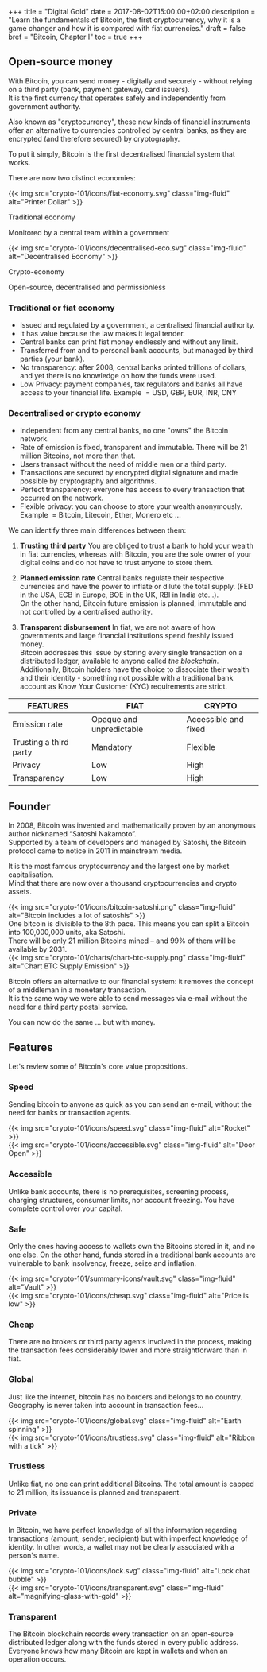 +++
title = "Digital Gold"
date = 2017-08-02T15:00:00+02:00
description = "Learn the fundamentals of Bitcoin, the first cryptocurrency, why it is a game changer and how it is compared with fiat currencies."
draft = false
bref = "Bitcoin, Chapter I"
toc = true
+++

## Open-source money

With Bitcoin, you can send money - digitally and securely - without relying on a third party (bank, payment gateway, card issuers).  
It is the first currency that operates safely and independently from government authority.

Also known as "cryptocurrency", these new kinds of financial instruments offer an alternative to currencies controlled by central banks, as they are encrypted (and therefore secured) by cryptography.

To put it simply, Bitcoin is the first decentralised financial system that works.

<p class="font-weight-bold text-center mt-4">There are now two distinct economies:</p>

<div class="container mt-5 my-4">
  <div class="row text-center">
    <div class="col">
      {{< img src="crypto-101/icons/fiat-economy.svg" class="img-fluid" alt="Printer Dollar" >}}
      <p class="font-weight-bold">Traditional economy </p>
      <p class="small">Monitored by a central team within a government</p>
    </div>
    <div class="col">
      {{< img src="crypto-101/icons/decentralised-eco.svg" class="img-fluid" alt="Decentralised Economy" >}}
      <p class="font-weight-bold">Crypto-economy</p>
      <p class="small">Open-source, decentralised and permissionless</p>
    </div>
  </div>
</div>

### Traditional or fiat economy

* Issued and regulated by a government, a centralised financial authority.
* It has value because the law makes it legal tender.
* Central banks can print fiat money endlessly and without any limit.
* Transferred from and to personal bank accounts, but managed by third parties (your bank).
* No transparency: after 2008,  central banks printed trillions of dollars, and yet there is no knowledge on how the funds were used.
* Low Privacy: payment companies, tax regulators and banks all have access to your financial life.
Example  = USD, GBP, EUR, INR, CNY

### Decentralised or crypto economy

* Independent from any central banks, no one "owns" the Bitcoin network.
* Rate of emission is fixed, transparent and immutable. There will be 21 million Bitcoins, not more than that.
* Users transact without the need of middle men or a third party.
* Transactions are secured by encrypted digital signature and made possible by cryptography and algorithms.
* Perfect transparency: everyone has access to every transaction that occurred on the network.
* Flexible privacy: you can choose to store your wealth anonymously.
Example  = Bitcoin, Litecoin, Ether, Monero etc ...

<p class="font-weight-bold text-center mt-4"> We can identify three main differences between them:</p>

1. **Trusting third party**
You are obliged to trust a bank to hold your wealth in fiat currencies, whereas with Bitcoin, you are the sole owner of your digital coins and do not have to trust anyone to store them.

2. **Planned emission rate**
Central banks regulate their respective currencies and have the power to inflate or dilute the total supply. (FED in the USA, ECB in Europe, BOE in the UK, RBI in India etc...).  
On the other hand, Bitcoin future emission is planned, immutable and not controlled by a centralised authority.

3. **Transparent disbursement**
In fiat, we are not aware of how governments and large financial institutions spend freshly issued money.  
Bitcoin addresses this issue by storing every single transaction on a distributed ledger, available to anyone called *the blockchain*.  
Additionally, Bitcoin holders have the choice to dissociate their wealth and their identity - something not possible with a traditional bank account as Know Your Customer (KYC) requirements are strict.


<table class="table table-sm table-striped my-4">
  <thead>
    <tr class="text-center font-weight-bold">
      <th>FEATURES</th>
      <th>FIAT</th>
      <th>CRYPTO</th>
    </tr>
  </thead>
  <tbody>
    <tr>
      <td class="text-left">Emission rate</td>
      <td class="text-center">Opaque and unpredictable</td>
      <td class="text-center">Accessible and fixed</td>
    </tr>
    <tr>
      <td class="text-left">Trusting a third party</td>
      <td class="text-center">Mandatory</td>
      <td class="text-center">Flexible</td>
    </tr>
    <tr>
      <td class="text-left">Privacy</td>
      <td class="text-center">Low</td>
      <td class="text-center">High</td>
    </tr>
    <tr>
      <td class="text-left">Transparency</td>
      <td class="text-center">Low</td>
      <td class="text-center">High</td>
    </tr>
  </tbody>
</table>


## Founder

In 2008, Bitcoin was invented and mathematically proven by an anonymous author nicknamed “Satoshi Nakamoto”.  
Supported by a team of developers and managed by Satoshi, the Bitcoin protocol came to notice in 2011 in mainstream media.

It is the most famous cryptocurrency and the largest one by market capitalisation.  
Mind that there are now over a thousand cryptocurrencies and crypto assets.


<div class="container my-3">
  <div class="row align-items-center">
    <div class="col">
      {{< img src="crypto-101/icons/bitcoin-satoshi.png" class="img-fluid" alt="Bitcoin includes a lot of satoshis" >}}
    </div>
    <div class="col">
      One bitcoin is divisible to the 8th pace.
      This means you can split a Bitcoin into 100,000,000 units, aka Satoshi.
    </div>
  </div>
  <div class="row align-items-center">
    <div class="col">
      There will be only 21 million Bitcoins mined – and 99% of them will be available by 2031.
    </div>
    <div class="col">
      {{< img src="crypto-101/charts/chart-btc-supply.png" class="img-fluid" alt="Chart BTC Supply Emission" >}}
    </div>
  </div>
</div>


Bitcoin offers an alternative to our financial system: it removes the concept of a middleman in a monetary transaction.  
It is the same way we were able to send messages via e-mail without the need for a third party postal service.

You can now do the same ... but with money.


## Features

Let's review some of Bitcoin's core value propositions.


<div class="container my-5">
  <div class="row align-items-center">
    <div class="col text-left">
      <h3>Speed</h3>
      <p>Sending bitcoin to anyone as quick as you can send an e-mail, without the need for banks or transaction agents.</p>
    </div>
    <div class="col text-center">
      {{< img src="crypto-101/icons/speed.svg" class="img-fluid" alt="Rocket" >}}
    </div>
  </div>
</div>


<div class="container my-5">
  <div class="row align-items-center">
    <div class="col text-center">
      {{< img src="crypto-101/icons/accessible.svg" class="img-fluid" alt="Door Open" >}}
    </div>
    <div class="col text-left">
      <h3>Accessible </h3>
      <p>Unlike bank accounts, there is no prerequisites, screening process, charging structures, consumer limits, nor account freezing. You have complete control over your capital.</p>
    </div>
  </div>
</div>


<div class="container my-5">
  <div class="row align-items-center">
    <div class="col text-left">
      <h3>Safe</h3>
      <p>Only the ones having access to wallets own the Bitcoins stored in it, and no one else. On the other hand, funds stored in a traditional bank accounts are vulnerable to bank insolvency, freeze, seize and inflation.</p>
    </div>
    <div class="col text-center">
      {{< img src="crypto-101/summary-icons/vault.svg" class="img-fluid" alt="Vault" >}}
    </div>
  </div>
</div>


<div class="container my-5">
  <div class="row align-items-center">
    <div class="col text-center">
      {{< img src="crypto-101/icons/cheap.svg" class="img-fluid" alt="Price is low" >}}
    </div>
    <div class="col text-left">
      <h3>Cheap</h3>
      <p>There are no brokers or third party agents involved in the process, making the transaction fees considerably lower and more straightforward than in fiat.</p>
    </div>
  </div>
</div>


<div class="container my-5">
  <div class="row align-items-center">
    <div class="col text-left">
      <h3>Global</h3>
      <p>Just like the internet, bitcoin has no borders and belongs to no country. Geography is never taken into account in transaction fees...</p>
    </div>
    <div class="col text-center">
      {{< img src="crypto-101/icons/global.svg" class="img-fluid" alt="Earth spinning" >}}
    </div>
  </div>
</div>


<div class="container my-5">
  <div class="row align-items-center">
    <div class="col text-center">
      {{< img src="crypto-101/icons/trustless.svg" class="img-fluid" alt="Ribbon with a tick" >}}
    </div>
    <div class="col text-left">
      <h3>Trustless</h3>
      <p>Unlike fiat, no one can print additional Bitcoins. The total amount is capped to 21 million, its issuance is planned and transparent.</p>
    </div>
  </div>
</div>

<div class="container my-5">
  <div class="row align-items-center">
    <div class="col text-left">
      <h3>Private</h3>
      <p>In Bitcoin, we have perfect knowledge of all the information regarding transactions (amount, sender, recipient) but with imperfect knowledge of identity. In other words, a wallet may not be clearly associated with a person's name.</p>
    </div>
    <div class="col text-center">
      {{< img src="crypto-101/icons/lock.svg" class="img-fluid" alt="Lock chat bubble" >}}
    </div>
  </div>
</div>


<div class="container my-5">
  <div class="row align-items-center text-center">
    <div class="col text-center">
      {{< img src="crypto-101/icons/transparent.svg" class="img-fluid" alt="magnifying-glass-with-gold" >}}
    </div>
    <div class="col text-left">
      <h3>Transparent</h3>
      <p>The Bitcoin blockchain records every transaction on an open-source distributed ledger along with the funds stored in every public address. Everyone knows how many Bitcoin are kept in wallets and when an operation occurs.</p>
    </div>
  </div>
</div>
